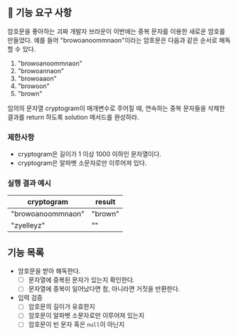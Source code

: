 ## 🚀 기능 요구 사항

암호문을 좋아하는 괴짜 개발자 브라운이 이번에는 중복 문자를 이용한 새로운 암호를 만들었다. 예를 들어 "browoanoommnaon"이라는 암호문은 다음과 같은 순서로 해독할 수 있다.

1. "browoanoommnaon"
2. "browoannaon"
3. "browoaaon"
4. "browoon"
5. "brown"

임의의 문자열 cryptogram이 매개변수로 주어질 때, 연속하는 중복 문자들을 삭제한 결과를 return 하도록 solution 메서드를 완성하라.

### 제한사항

- cryptogram은 길이가 1 이상 1000 이하인 문자열이다.
- cryptogram은 알파벳 소문자로만 이루어져 있다.

### 실행 결과 예시

| cryptogram | result |
| --- | --- |
| "browoanoommnaon" | "brown" |
| "zyelleyz" | "" |

## 기능 목록

- 암호문을 받아 해독한다.
  -[ ] 문자열에 중복된 문자가 있는지 확인한다.
  -[ ] 문자열에 중복이 일어났다면 참, 아니라면 거짓을 반환한다.
- 입력 검증
  -[ ] 암호문의 길이가 유효한지
  -[ ] 암호문이 알파벳 소문자로만 이루어져 있는지
  -[ ] 암호문이 빈 문자 혹은 `null`이 아닌지